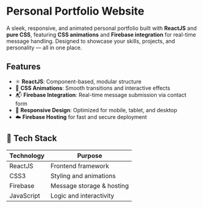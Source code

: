 #  Personal Portfolio Website

A sleek, responsive, and animated personal portfolio built with **ReactJS** and **pure CSS**, featuring **CSS animations** and **Firebase integration** for real-time message handling. Designed to showcase your skills, projects, and personality — all in one place.

##  Features

- ⚛️ **ReactJS**: Component-based, modular structure
- 🎨 **CSS Animations**: Smooth transitions and interactive effects
- 📬 **Firebase Integration**: Real-time message submission via contact form
- 📱 **Responsive Design**: Optimized for mobile, tablet, and desktop
- ☁️ **Firebase Hosting** for fast and secure deployment



## 🔧 Tech Stack

| Technology   | Purpose                        |
|--------------|--------------------------------|
| ReactJS      | Frontend framework             |
| CSS3         | Styling and animations         |
| Firebase     | Message storage & hosting      |
| JavaScript   | Logic and interactivity        |


